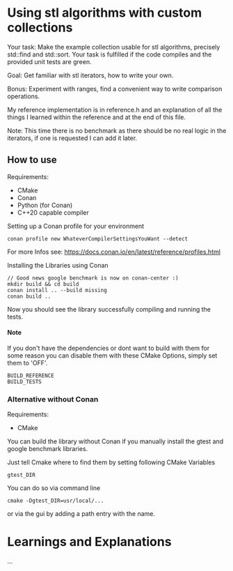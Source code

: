 # Using stl algorithms with custom collections
Your task: Make the example collection usable for stl algorithms, precisely std::find and std::sort. Your task is fulfilled if the code compiles and the provided unit tests are green.

Goal: Get familiar with stl iterators, how to write your own.

Bonus: Experiment with ranges, find a convenient way to write comparison operations.

My reference implementation is in reference.h and an explanation of all the things I learned within the reference and at the end of this file.

Note: This time there is no benchmark as there should be no real logic in the iterators, if one is requested I can add it later.
## How to use
Requirements:
* CMake
* Conan
* Python (for Conan)
* C++20 capable compiler 

Setting up a Conan profile for your environment
```
conan profile new WhateverCompilerSettingsYouWant --detect
```
For more Infos see: https://docs.conan.io/en/latest/reference/profiles.html

Installing the Libraries using Conan
```
// Good news google benchmark is now on conan-center :)
mkdir build && cd build
conan install .. --build missing
conan build ..
```

Now you should see the library successfully compiling and running the tests.

#### Note
If you don't have the dependencies or dont want to build with them for some reason you can disable them with these CMake Options, simply set them to 'OFF'.

```
BUILD_REFERENCE
BUILD_TESTS
```

### Alternative without Conan
Requirements:
* CMake

You can build the library without Conan if you manually install the gtest and google benchmark libraries.

Just tell Cmake where to find them by setting following CMake Variables

```
gtest_DIR
```

You can do so via command line
```
cmake -Dgtest_DIR=usr/local/...
```
or via the gui by adding a path entry with the name.

# Learnings and Explanations
...